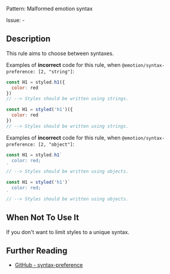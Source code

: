 Pattern: Malformed emotion syntax

Issue: -

## Description

This rule aims to choose between syntaxes.

Examples of **incorrect** code for this rule, when `@emotion/syntax-preference: [2, "string"]`:

```js
const H1 = styled.h1({
  color: red
})
// --> Styles should be written using strings.

const H1 = styled('h1')({
  color: red
})
// --> Styles should be written using strings.
```

Examples of **incorrect** code for this rule, when `@emotion/syntax-preference: [2, "object"]`:

```js
const H1 = styled.h1`
  color: red;
`
// --> Styles should be written using objects.

const H1 = styled('h1')`
  color: red;
`
// --> Styles should be written using objects.
```

## When Not To Use It

If you don't want to limit styles to a unique syntax.

## Further Reading

* [GitHub - syntax-preference](https://github.com/emotion-js/emotion/blob/main/packages/eslint-plugin/docs/rules/syntax-preference.md)
